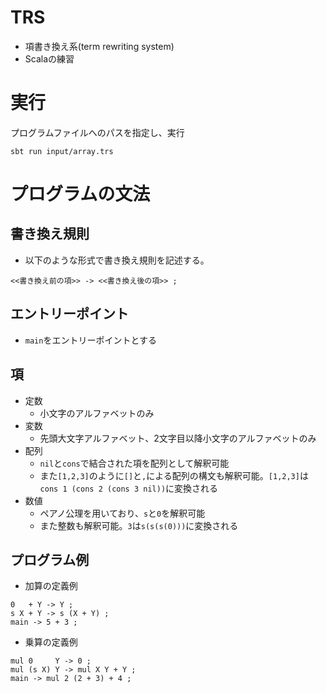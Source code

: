 # TRS
- 項書き換え系(term rewriting system)
- Scalaの練習

# 実行
プログラムファイルへのパスを指定し、実行
```
sbt run input/array.trs
```

# プログラムの文法

## 書き換え規則
- 以下のような形式で書き換え規則を記述する。
```
<<書き換え前の項>> -> <<書き換え後の項>> ;
```

## エントリーポイント
- `main`をエントリーポイントとする

## 項
- 定数
  - 小文字のアルファベットのみ
- 変数
  - 先頭大文字アルファベット、2文字目以降小文字のアルファベットのみ
- 配列
  - `nil`と`cons`で結合された項を配列として解釈可能
  - また`[1,2,3]`のように`[]`と`,`による配列の構文も解釈可能。`[1,2,3]`は`cons 1 (cons 2 (cons 3 nil))`に変換される
- 数値
  - ペアノ公理を用いており、`s`と`0`を解釈可能
  - また整数も解釈可能。`3`は`s(s(s(0)))`に変換される

## プログラム例

- 加算の定義例
```trs
0   + Y -> Y ;
s X + Y -> s (X + Y) ;
main -> 5 + 3 ;
```

- 乗算の定義例
```trs
mul 0     Y -> 0 ;
mul (s X) Y -> mul X Y + Y ;
main -> mul 2 (2 + 3) + 4 ;
```
